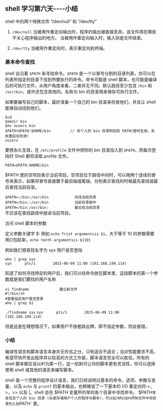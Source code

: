 ## shell 学习第六天----小结

shell 中的两个特殊文件 “/dev/null” 和 “/dev/tty”  

1. `/dev/null`
当被用作重定向输出时，程序的输出被直接丢弃。该文件用在哪些不关心程序输出的地方。
当被用作重定向输入时，输入则是文件结束。
 
2. `/dev/tty`
当被用作重定向时，表示重定向到终端。
 
### 基本命令查找

shell 会沿着 `$PATH` 来寻找命令。`$PATH` 是一个以冒号分割的目录列表，你可以在列表所指定的目录下找到所要执行的命令。命令可能是 shell 脚本，也可能是编译后的可执行文件，从用户角度来看，二者并无不同。默认路径至少包含 `/bin` 和 `/usr/bin`，或许还包含其他的。名称为 bin 的目录用来保存可执行文件。
 
如果要编写自己的脚本，最好准备一个自己的 bin 目录来存放他们，并且让 shell 能够自动找到他们。

```
$cd                                     
$mkdir bin
$mv nusers bin
$PATH+$PATH:$HOME/bin         // 将个人的 bin 目录附加到 PATH(暂时生效，系统重启后失效)
nusers 
```    
 
要想永久生效，在 `/etc/profile` 文件中把你的 bin 目录加入到 `$PATH`，而每次登陆时 Shell 都将读取.profile 文件。

`PATH=$PATH:$HOME/bin`

$PATH 里的空项目表示当前项目。空项目位于路径中间时，可以用两个连续的冒号来表示，如果将冒号直接置于最前端或尾端，分别表示查找的时候最先查找或最后查找当前目录。

`$PATH=:/bin:/usr/bin            先找当前目录`  
`$PATH=/bin::/usr/bin            当前目录居中`   
`$PATH=/bin:/usr/bin:            最后找当前目录`  
不应该在查找路径中放进当前项目。
 
访问 shell 脚本的参数

定义参数关键字 $: 例如 `echo frist argumentsis $1`，大于等于 10 的参数需要用{}包起来，`echo tenth argumentsis ${10}`
 
例如我们想查找名字为 syx 用户是否登陆

`who | grep syx`  
`syx      pts/1        2015-06-09 11:00 (192.168.199.114)`

知道了如何寻找特定的用户后，我们可以经命令放在脚本里，这段脚本的第一个参数就是我们要找的用户名称

`vi findname              建立新文件`  
`#!/bin/sh`  
`#查看指定用户是否登录`      
`who | grep $1`
 
`./findname syx`
`syx      pts/1        2015-06-09 11:00 (192.168.199.114)`

但是这是在理想情况下，如果用户不按套路出牌，即不指定参数，则会报错。

### 小结

编译性语言和脚本语言本身并无优劣之分，只有适合不适合；当对性能要求不高，希望尽快开发出程序并以较高的方式工作是，脚本语言完全可以胜任。所有的 shell 脚本都应该以#!为第一行，这一机制可让你的脚本更有灵活性，你可以选择使用 shell 或其他的语言来编写脚本。
 
shell 是一个完整的程序设计语言，我们已经说明过基本的命令，选项，参数与变量，以及 `echo` 与 `printf` 的基本输出，也稍微说了一下基本的 I/O 重定向符:<，>，>> 以及 |。shell 会在 $PATH 变量所列举的各个目录中寻找命令。`$PATH` 常会包含个人的 bin 目录 (永爱存储用户个人的程序与脚本)，可以在 `/etc/profile` 文件中将目录列入到 `PATH` 里。